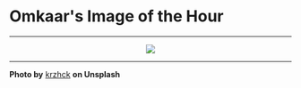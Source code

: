# Omkaar's Image of the Hour

---

<div align="center">

<a href="https://unsplash.com/photos/a-tall-buildings-point-against-the-sky-wXgTLyyUIIk">
  <img src="https://images.unsplash.com/photo-1747672906209-a289d77252a6?crop=entropy&cs=tinysrgb&fit=max&fm=jpg&ixid=M3w3NjA2Nzh8MHwxfHJhbmRvbXx8fHx8fHx8fDE3NTExMDQ4MDB8&ixlib=rb-4.1.0&q=80&w=1080" style="max-width:100%; height:auto;">
</a>



</div>

---

**Photo by** [krzhck](https://unsplash.com/@krzhck) **on Unsplash**
